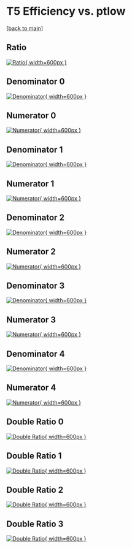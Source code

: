 # T5 Efficiency vs. ptlow

[[back to main](./)]



## Ratio

[![Ratio](../mtv/var/T5_base_13_0_eff_ptlow.png){ width=600px }](../mtv/var/T5_base_13_0_eff_ptlow.pdf)

## Denominator 0

[![Denominator](../mtv/den/T5_base_13_0_eff_ptlow_den0.png){ width=600px }](../mtv/den/T5_base_13_0_eff_ptlow_den0.pdf)

## Numerator 0

[![Numerator](../mtv/num/T5_base_13_0_eff_ptlow_num0.png){ width=600px }](../mtv/num/T5_base_13_0_eff_ptlow_num0.pdf)

## Denominator 1

[![Denominator](../mtv/den/T5_base_13_0_eff_ptlow_den1.png){ width=600px }](../mtv/den/T5_base_13_0_eff_ptlow_den1.pdf)

## Numerator 1

[![Numerator](../mtv/num/T5_base_13_0_eff_ptlow_num1.png){ width=600px }](../mtv/num/T5_base_13_0_eff_ptlow_num1.pdf)

## Denominator 2

[![Denominator](../mtv/den/T5_base_13_0_eff_ptlow_den2.png){ width=600px }](../mtv/den/T5_base_13_0_eff_ptlow_den2.pdf)

## Numerator 2

[![Numerator](../mtv/num/T5_base_13_0_eff_ptlow_num2.png){ width=600px }](../mtv/num/T5_base_13_0_eff_ptlow_num2.pdf)

## Denominator 3

[![Denominator](../mtv/den/T5_base_13_0_eff_ptlow_den3.png){ width=600px }](../mtv/den/T5_base_13_0_eff_ptlow_den3.pdf)

## Numerator 3

[![Numerator](../mtv/num/T5_base_13_0_eff_ptlow_num3.png){ width=600px }](../mtv/num/T5_base_13_0_eff_ptlow_num3.pdf)

## Denominator 4

[![Denominator](../mtv/den/T5_base_13_0_eff_ptlow_den4.png){ width=600px }](../mtv/den/T5_base_13_0_eff_ptlow_den4.pdf)

## Numerator 4

[![Numerator](../mtv/num/T5_base_13_0_eff_ptlow_num4.png){ width=600px }](../mtv/num/T5_base_13_0_eff_ptlow_num4.pdf)

## Double Ratio 0

[![Double Ratio](../mtv/ratio/T5_base_13_0_eff_ptlow_ratio0.png){ width=600px }](../mtv/ratio/T5_base_13_0_eff_ptlow_ratio0.pdf)

## Double Ratio 1

[![Double Ratio](../mtv/ratio/T5_base_13_0_eff_ptlow_ratio1.png){ width=600px }](../mtv/ratio/T5_base_13_0_eff_ptlow_ratio1.pdf)

## Double Ratio 2

[![Double Ratio](../mtv/ratio/T5_base_13_0_eff_ptlow_ratio2.png){ width=600px }](../mtv/ratio/T5_base_13_0_eff_ptlow_ratio2.pdf)

## Double Ratio 3

[![Double Ratio](../mtv/ratio/T5_base_13_0_eff_ptlow_ratio3.png){ width=600px }](../mtv/ratio/T5_base_13_0_eff_ptlow_ratio3.pdf)

